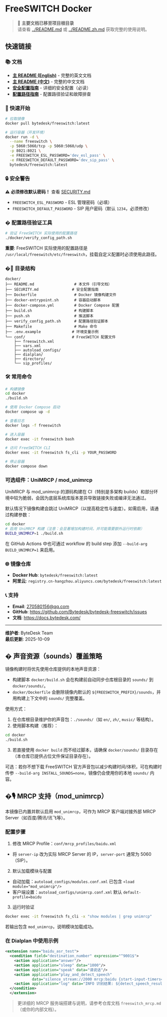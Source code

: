 # FreeSWITCH Docker

> 📖 **主要文档已移至项目根目录**  
> 请查看 [../README.md](../README.md) 或 [../README.zh.md](../README.zh.md) 获取完整的使用说明。

## 快速链接

### 📚 文档

- **[主 README (English)](../README.md)** - 完整的英文文档
- **[主 README (中文)](../README.zh.md)** - 完整的中文文档
- **[安全配置指南](./SECURITY.md)** - 详细的安全配置（必读）
- **[配置路径指南](./CONFIG_PATH_GUIDE.md)** - 配置路径验证和故障排查

### 🚀 快速开始

```bash
# 拉取镜像
docker pull bytedesk/freeswitch:latest

# 运行容器（开发环境）
docker run -d \
  --name freeswitch \
  -p 5060:5060/tcp -p 5060:5060/udp \
  -p 8021:8021 \
  -e FREESWITCH_ESL_PASSWORD='dev_esl_pass' \
  -e FREESWITCH_DEFAULT_PASSWORD='dev_sip_pass' \
  bytedesk/freeswitch:latest
```

### 🔒 安全警告

⚠️ **必须修改默认密码！** 查看 [SECURITY.md](./SECURITY.md)

- `FREESWITCH_ESL_PASSWORD` - ESL 管理密码（必填）
- `FREESWITCH_DEFAULT_PASSWORD` - SIP 用户密码（默认 `1234`，必须修改）

### � 配置路径验证工具

```bash
# 验证 FreeSWITCH 实际使用的配置路径
./docker/verify_config_path.sh
```

**重要**: FreeSWITCH 实际使用的配置路径是 `/usr/local/freeswitch/etc/freeswitch`，挂载自定义配置时必须使用此路径。

### �📁 目录结构

```
docker/
├── README.md                  # 本文件（引导文档）
├── SECURITY.md               # 安全配置指南
├── Dockerfile                 # Docker 镜像构建文件
├── docker-entrypoint.sh       # 容器启动脚本
├── docker-compose.yml         # Docker Compose 配置
├── build.sh                   # 构建脚本
├── push.sh                    # 推送脚本
├── verify_config_path.sh      # 配置路径验证脚本
├── Makefile                   # Make 命令
├── .env.example              # 环境变量示例
└── conf/                     # FreeSWITCH 配置文件
    ├── freeswitch.xml
    ├── vars.xml
    ├── autoload_configs/
    ├── dialplan/
    ├── directory/
    └── sip_profiles/
```

### 🛠️ 常用命令

```bash
# 构建镜像
cd docker
./build.sh

# 使用 Docker Compose 启动
docker compose up -d

# 查看日志
docker logs -f freeswitch

# 进入容器
docker exec -it freeswitch bash

# 访问 FreeSWITCH CLI
docker exec -it freeswitch fs_cli -p YOUR_PASSWORD

# 停止容器
docker compose down
```

### 可选组件：UniMRCP / mod_unimrcp

UniMRCP 与 mod_unimrcp 的源码构建在 CI（特别是多架构 buildx）和部分环境中较为脆弱，会因为底层系统库版本差异导致链接失败或编译无法通过。

默认情况下镜像构建会跳过 UniMRCP（以提高稳定性与速度）。如需启用，请通过构建参数：

```bash
cd docker
# 启用 UniMRCP 构建（注意：会显著增加构建时间，并可能需要额外运行时依赖）
BUILD_UNIMRCP=1 ./build.sh
```

在 GitHub Actions 中也可通过 workflow 的 build step 添加 `--build-arg BUILD_UNIMRCP=1` 来启用。


### 🌐 镜像仓库

- **Docker Hub**: `bytedesk/freeswitch:latest`
- **阿里云**: `registry.cn-hangzhou.aliyuncs.com/bytedesk/freeswitch:latest`

### 📞 支持

- **Email**: 270580156@qq.com
- **GitHub**: https://github.com/Bytedesk/bytedesk-freeswitch/issues
- **文档**: https://docs.bytedesk.com/

---

**维护者**: ByteDesk Team  
**最后更新**: 2025-10-09

## � 声音资源（sounds）覆盖策略

镜像构建时将优先使用仓库提供的本地声音资源：

- 构建脚本 `docker/build.sh` 会在构建前自动同步仓库根目录的 `sounds/` 到 `docker/sounds/`。
- `docker/Dockerfile` 会删除镜像内默认的 `${FREESWITCH_PREFIX}/sounds`，并用构建上下文中的 `sounds/` 完整覆盖。

使用方式：

1) 在仓库根目录维护你的声音包：`./sounds/`（如 `en/`, `zh/`, `music/` 等结构）。
2) 使用脚本构建（推荐）：
  ```bash
  cd docker
  ./build.sh
  ```
3) 若直接使用 `docker build` 而不经过脚本，请确保 `docker/sounds/` 目录存在（本仓库已提供占位文件保证目录存在）。

可选：若你不想下载 FreeSWITCH 官方声音包以减少构建时间/体积，可在构建时传参 `--build-arg INSTALL_SOUNDS=none`，镜像仍会使用你的本地 `sounds/` 内容。

## �🎙️ MRCP 支持（mod_unimrcp）

本镜像已内置并默认启用 `mod_unimrcp`，可作为 MRCP 客户端对接外部 MRCP Server（如百度/腾讯/讯飞等）。

### 配置步骤

1) 修改 MRCP Profile：`conf/mrcp_profiles/baidu.xml`

- 将 `server-ip` 改为实际 MRCP Server 的 IP，`server-port` 通常为 5060（SIP）。

2) 默认加载模块与配置

- 自动加载：`autoload_configs/modules.conf.xml` 已包含 `<load module="mod_unimrcp"/>`
- 客户端设置：`autoload_configs/unimrcp.conf.xml` 默认 `default-profile=baidu`

3) 运行时验证

```bash
docker exec -it freeswitch fs_cli -x "show modules | grep unimrcp"
```

若输出包含 `mod_unimrcp`，说明模块加载成功。

### 在 Dialplan 中使用示例

```xml
<extension name="baidu_asr_test">
  <condition field="destination_number" expression="^9001$">
    <action application="answer"/>
    <action application="sleep" data="1000"/>
    <action application="speak" data="请说话"/>
    <action application="play_and_detect_speech"
            data="silence_stream://2000 mrcp:baidu {start-input-timers=false}builtin:grammar/boolean grammar.xml"/>
    <action application="log" data="INFO 识别结果: ${detect_speech_result}"/>
  </condition>
  </extension>
```

> 更详细的 MRCP 服务端搭建与说明，请参考仓库文档 `freeswitch_mrcp.md`（或你的内部文档）。
